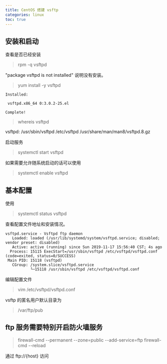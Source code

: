 ```yaml
---
title: CentOS 搭建 vsftp
categories: linux
toc: true
---
```


## 安装和启动

查看是否已经安装
> rpm -q vsftpd

"package vsftpd is not installed" 说明没有安装。

> yum  install -y  vsftpd

```
Installed:

 vsftpd.x86_64 0:3.0.2-25.el
 
Complete!

```

> whereis  vsftpd


vsftpd: /usr/sbin/vsftpd /etc/vsftpd /usr/share/man/man8/vsftpd.8.gz

启动服务

> systemctl start vsftpd


如果需要允许随系统启动的话可以使用

> systemctl enable vsftpd

## 基本配置

使用 

> systemctl status vsftpd

查看配置文件地址和安装情况。


```
vsftpd.service - Vsftpd ftp daemon
   Loaded: loaded (/usr/lib/systemd/system/vsftpd.service; disabled; vendor preset: disabled)
   Active: active (running) since Sun 2019-11-17 15:56:40 CST; 4s ago
  Process: 15115 ExecStart=/usr/sbin/vsftpd /etc/vsftpd/vsftpd.conf (code=exited, status=0/SUCCESS)
 Main PID: 15118 (vsftpd)
   CGroup: /system.slice/vsftpd.service
           └─15118 /usr/sbin/vsftpd /etc/vsftpd/vsftpd.conf
```


编辑配置文件

> vim /etc/vsftpd/vsftpd.conf

vsftp 的匿名用户默认目录为

> /var/ftp/pub

## ftp 服务需要特别开启防火墙服务

> firewall-cmd --permanent --zone=public --add-service=ftp 
> firewall-cmd --reload 

通过 ftp://{host} 访问